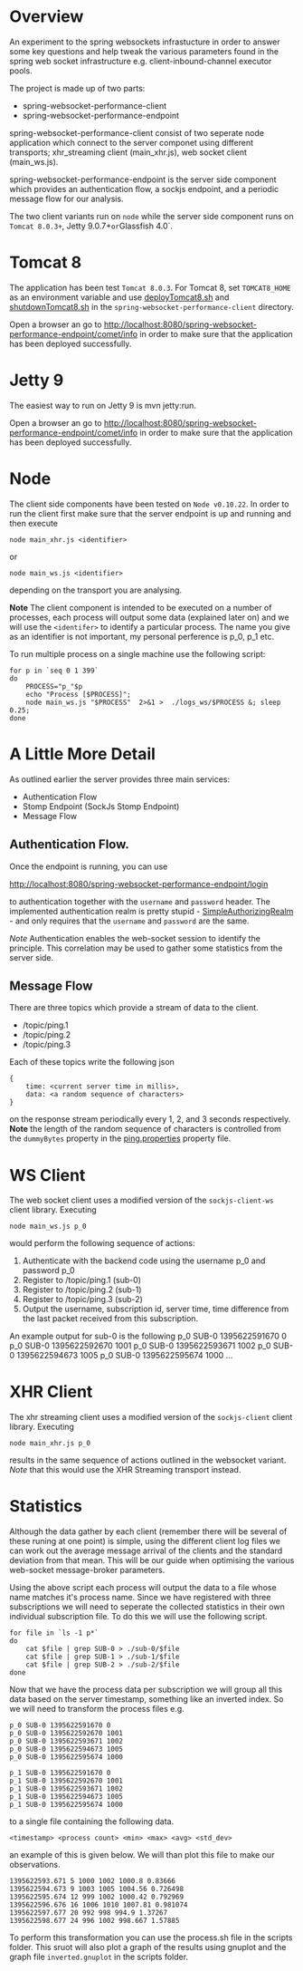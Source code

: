 # Overview

An experiment to the spring websockets infrastucture in order to answer some key questions and help tweak the various parameters found in the spring web socket infrastructure e.g. client-inbound-channel executor pools. 

The project is made up of two parts: 

* spring-websocket-performance-client
* spring-websocket-performance-endpoint  

spring-websocket-performance-client consist of two seperate node application which connect to the server componet using different transports; xhr_streaming client (main_xhr.js), web socket client (main_ws.js).  

spring-websocket-performance-endpoint is the server side component which provides an authentication flow, a sockjs endpoint, and a periodic message flow for our analysis.  

The two client variants run on `node` while the server side component runs on `Tomcat 8.0.3+`, Jetty 9.0.7+` or `Glassfish 4.0`.  

# Tomcat 8
The application has been test `Tomcat 8.0.3`.  For Tomcat 8, set `TOMCAT8_HOME` as an environment variable and use [deployTomcat8.sh](https://github.com/cloudmark/spring-websockets-performance-testing/blob/master/spring-websocket-performance-endpoint/deployTomcat8.sh) and [shutdownTomcat8.sh](https://github.com/cloudmark/spring-websockets-performance-testing/blob/master/spring-websocket-performance-endpoint/shutdownTomcat8.sh) in the `spring-websocket-performance-client` directory.  

Open a browser an go to <http://localhost:8080/spring-websocket-performance-endpoint/comet/info> in order to make sure that the application has been deployed successfully. 

# Jetty 9
The easiest way to run on Jetty 9 is mvn jetty:run.  

Open a browser an go to <http://localhost:8080/spring-websocket-performance-endpoint/comet/info> in order to make sure that the application has been deployed successfully. 

# Node
The client side components have been tested on `Node v0.10.22`.  In order to run the client first make sure that the server endpoint is up and running and then execute

`node main_xhr.js <identifier>`

or

`node main_ws.js <identifier>`

depending on the transport you are analysing.  

**Note** The client component is intended to be executed on a number of processes, each process will output some data (explained later on) and we will use the `<identifer>` to identify a particular process.  The name you give as an identifier is not important, my personal perference is  p_0, p_1 etc.  

To run multiple process on a single machine use the following script: 

```
for p in `seq 0 1 399`
do
	PROCESS="p_"$p
	echo "Process [$PROCESS]"; 
	node main_ws.js "$PROCESS"  2>&1 >  ./logs_ws/$PROCESS &; sleep 0.25;
done
```

# A Little More Detail
As outlined earlier the server provides three main services: 

* Authentication Flow 
* Stomp Endpoint (SockJs Stomp Endpoint)
* Message Flow 

## Authentication Flow. 
Once the endpoint is running, you can use 

<http://localhost:8080/spring-websocket-performance-endpoint/login>

to authentication together with the `username` and `password` header. The implemented authentication realm is pretty stupid - [SimpleAuthorizingRealm](https://github.com/cloudmark/spring-websockets-performance-testing/blob/master/spring-websocket-performance-endpoint/src/main/java/org/cloudmark/samples/security/realm/SimpleAuthorizingRealm.java) - and only requires that the `username` and `password` are the same.  

*Note* Authentication enables the web-socket session to identify the principle.  This correlation may be used to gather some statistics from the server side.  

## Message Flow
There are three topics which provide a stream of data to the client.  

* /topic/ping.1 
* /topic/ping.2
* /topic/ping.3

Each of these topics write the following json 
```
{
	time: <current server time in millis>, 
	data: <a random sequence of characters>
}
```
on the response stream periodically every 1, 2, and 3 seconds respectively.  **Note** the length of the random sequence of characters is controlled from the `dummyBytes` property in the [ping.properties](https://github.com/cloudmark/spring-websockets-performance-testing/blob/master/spring-websocket-performance-endpoint/src/main/resources/ping.properties) property file.  


# WS Client
The web socket client uses a modified version of the `sockjs-client-ws` client library.  Executing

`node main_ws.js p_0`

would perform the following sequence of actions: 

1. Authenticate with the backend code using the username p_0 and password p_0
2. Register to /topic/ping.1 (sub-0)
3. Register to /topic/ping.2 (sub-1)
4. Register to /topic/ping.3 (sub-2)
5. Output the username, subscription id, server time, time difference from the last packet received from this subscription.  


An example output for sub-0 is the following
p_0 SUB-0 1395622591670 0
p_0 SUB-0 1395622592670 1001
p_0 SUB-0 1395622593671 1002
p_0 SUB-0 1395622594673 1005
p_0 SUB-0 1395622595674 1000
...


# XHR Client 

The xhr streaming client uses a modified version of the `sockjs-client` client library.  Executing

`node main_xhr.js p_0`

results in the same sequence of actions outlined in the websocket variant.  *Note* that this would use the XHR Streaming transport instead.  

# Statistics

Although the data gather by each client (remember there will be several of these runing at one point) is simple, using the different client log files we can work out the average message arrival of the clients and the standard deviation from that mean.  This will be our guide when optimising the various web-socket message-broker parameters.  

Using the above script each process will output the data to a file whose name matches it's process name. Since we have registered with three subscriptions we will need to seperate the collected statistics in their own individual subscription file. To do this we will use the following script.  
```
for file in `ls -1 p*`
do
	cat $file | grep SUB-0 > ./sub-0/$file
	cat $file | grep SUB-1 > ./sub-1/$file
	cat $file | grep SUB-2 > ./sub-2/$file
done

```

Now that we have the process data per subscription we will group all this data based on the server timestamp, something like an inverted index.  So we will need to transform the process files e.g.

```
p_0 SUB-0 1395622591670 0
p_0 SUB-0 1395622592670 1001
p_0 SUB-0 1395622593671 1002
p_0 SUB-0 1395622594673 1005
p_0 SUB-0 1395622595674 1000
```

```
p_1 SUB-0 1395622591670 0
p_1 SUB-0 1395622592670 1001
p_1 SUB-0 1395622593671 1002
p_1 SUB-0 1395622594673 1005
p_1 SUB-0 1395622595674 1000
```

to a single file containing the following data.  

```
<timestamp> <process count> <min> <max> <avg> <std_dev>
```

an example of this is given below. We will than plot this file to make our observations. 

```
1395622593.671 5 1000 1002 1000.8 0.83666
1395622594.673 9 1003 1005 1004.56 0.726498
1395622595.674 12 999 1002 1000.42 0.792969
1395622596.676 16 1006 1010 1007.81 0.981074
1395622597.677 20 992 998 994.9 1.37267
1395622598.677 24 996 1002 998.667 1.57885
```

To perform this transformation you can use the process.sh file in the scripts folder.  This sruot will also plot a graph of the results using gnuplot and the graph file `inverted.gnuplot` in the scripts folder.    

